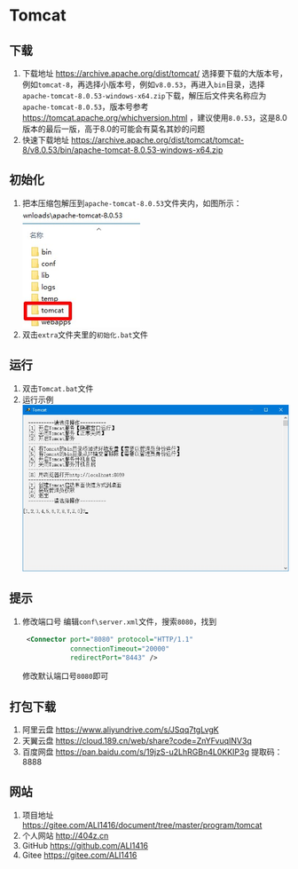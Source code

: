 # Tomcat

## 下载

1. 下载地址 <https://archive.apache.org/dist/tomcat/> 选择要下载的大版本号，例如`tomcat-8`，再选择小版本号，例如`v8.0.53`，再进入`bin`目录，选择`apache-tomcat-8.0.53-windows-x64.zip`下载，解压后文件夹名称应为`apache-tomcat-8.0.53`，版本号参考 <https://tomcat.apache.org/whichversion.html> ，建议使用`8.0.53`，这是8.0版本的最后一版，高于8.0的可能会有莫名其妙的问题
2. 快速下载地址 <https://archive.apache.org/dist/tomcat/tomcat-8/v8.0.53/bin/apache-tomcat-8.0.53-windows-x64.zip>

## 初始化

1. 把本压缩包解压到`apache-tomcat-8.0.53`文件夹内，如图所示：  
![初始化示例](img/初始化示例.jpg)
2. 双击`extra`文件夹里的`初始化.bat`文件

## 运行

1. 双击`Tomcat.bat`文件
2. 运行示例  
![运行示例](img/运行示例.jpg)

## 提示

1. 修改端口号
   编辑`conf\server.xml`文件，搜索`8080`，找到

   ```xml
    <Connector port="8080" protocol="HTTP/1.1"
               connectionTimeout="20000"
               redirectPort="8443" />
   ```

   修改默认端口号`8080`即可

## 打包下载

1. 阿里云盘 <https://www.aliyundrive.com/s/JSqq7tgLvgK>
2. 天翼云盘 <https://cloud.189.cn/web/share?code=ZnYFvuqINV3q>
3. 百度网盘 <https://pan.baidu.com/s/19jzS-u2LhRGBn4L0KKIP3g> 提取码：8888

## 网站

1. 项目地址 <https://gitee.com/ALI1416/document/tree/master/program/tomcat>
2. 个人网站 <http://404z.cn>
3. GitHub <https://github.com/ALI1416>
4. Gitee <https://gitee.com/ALI1416>
